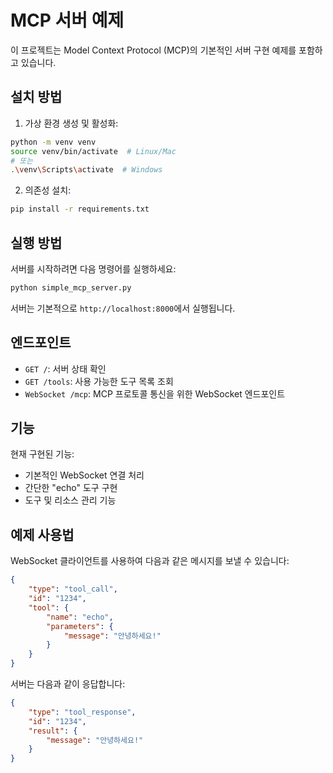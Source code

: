 # MCP 서버 예제

이 프로젝트는 Model Context Protocol (MCP)의 기본적인 서버 구현 예제를 포함하고 있습니다.

## 설치 방법

1. 가상 환경 생성 및 활성화:
```bash
python -m venv venv
source venv/bin/activate  # Linux/Mac
# 또는
.\venv\Scripts\activate  # Windows
```

2. 의존성 설치:
```bash
pip install -r requirements.txt
```

## 실행 방법

서버를 시작하려면 다음 명령어를 실행하세요:

```bash
python simple_mcp_server.py
```

서버는 기본적으로 `http://localhost:8000`에서 실행됩니다.

## 엔드포인트

- `GET /`: 서버 상태 확인
- `GET /tools`: 사용 가능한 도구 목록 조회
- `WebSocket /mcp`: MCP 프로토콜 통신을 위한 WebSocket 엔드포인트

## 기능

현재 구현된 기능:
- 기본적인 WebSocket 연결 처리
- 간단한 "echo" 도구 구현
- 도구 및 리소스 관리 기능

## 예제 사용법

WebSocket 클라이언트를 사용하여 다음과 같은 메시지를 보낼 수 있습니다:

```json
{
    "type": "tool_call",
    "id": "1234",
    "tool": {
        "name": "echo",
        "parameters": {
            "message": "안녕하세요!"
        }
    }
}
```

서버는 다음과 같이 응답합니다:

```json
{
    "type": "tool_response",
    "id": "1234",
    "result": {
        "message": "안녕하세요!"
    }
}
```